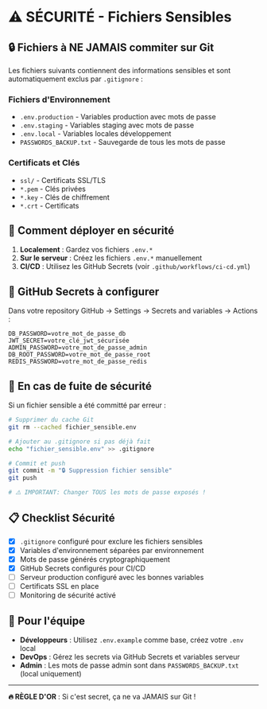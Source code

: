 # ⚠️ SÉCURITÉ - Fichiers Sensibles

## 🔒 Fichiers à NE JAMAIS commiter sur Git

Les fichiers suivants contiennent des informations sensibles et sont automatiquement exclus par `.gitignore` :

### Fichiers d'Environnement
- `.env.production` - Variables production avec mots de passe
- `.env.staging` - Variables staging avec mots de passe  
- `.env.local` - Variables locales développement
- `PASSWORDS_BACKUP.txt` - Sauvegarde de tous les mots de passe

### Certificats et Clés
- `ssl/` - Certificats SSL/TLS
- `*.pem` - Clés privées
- `*.key` - Clés de chiffrement
- `*.crt` - Certificats

## 🎯 Comment déployer en sécurité

1. **Localement** : Gardez vos fichiers `.env.*` 
2. **Sur le serveur** : Créez les fichiers `.env.*` manuellement
3. **CI/CD** : Utilisez les GitHub Secrets (voir `.github/workflows/ci-cd.yml`)

## 🔐 GitHub Secrets à configurer

Dans votre repository GitHub → Settings → Secrets and variables → Actions :

```
DB_PASSWORD=votre_mot_de_passe_db
JWT_SECRET=votre_clé_jwt_sécurisée
ADMIN_PASSWORD=votre_mot_de_passe_admin
DB_ROOT_PASSWORD=votre_mot_de_passe_root
REDIS_PASSWORD=votre_mot_de_passe_redis
```

## 🚨 En cas de fuite de sécurité

Si un fichier sensible a été committé par erreur :

```bash
# Supprimer du cache Git
git rm --cached fichier_sensible.env

# Ajouter au .gitignore si pas déjà fait
echo "fichier_sensible.env" >> .gitignore

# Commit et push
git commit -m "🔒 Suppression fichier sensible"
git push

# ⚠️ IMPORTANT: Changer TOUS les mots de passe exposés !
```

## 📋 Checklist Sécurité

- [x] `.gitignore` configuré pour exclure les fichiers sensibles
- [x] Variables d'environnement séparées par environnement
- [x] Mots de passe générés cryptographiquement 
- [x] GitHub Secrets configurés pour CI/CD
- [ ] Serveur production configuré avec les bonnes variables
- [ ] Certificats SSL en place
- [ ] Monitoring de sécurité activé

## 👥 Pour l'équipe

- **Développeurs** : Utilisez `.env.example` comme base, créez votre `.env` local
- **DevOps** : Gérez les secrets via GitHub Secrets et variables serveur
- **Admin** : Les mots de passe admin sont dans `PASSWORDS_BACKUP.txt` (local uniquement)

---
**🔥 RÈGLE D'OR** : Si c'est secret, ça ne va JAMAIS sur Git !
